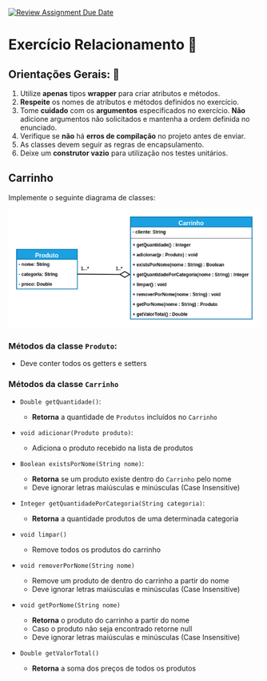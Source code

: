 [![Review Assignment Due Date](https://classroom.github.com/assets/deadline-readme-button-22041afd0340ce965d47ae6ef1cefeee28c7c493a6346c4f15d667ab976d596c.svg)](https://classroom.github.com/a/oZga_lbJ)
# Exercício Relacionamento 📎

## Orientações Gerais: 🚨
1. Utilize **apenas** tipos **wrapper** para criar atributos e métodos.
2. **Respeite** os nomes de atributos e métodos definidos no exercício.
3. Tome **cuidado** com os **argumentos** especificados no exercício.
   **Não** adicione argumentos não solicitados e mantenha a ordem definida no enunciado.
4. Verifique se **não** há **erros de compilação** no projeto antes de enviar.
5. As classes devem seguir as regras de encapsulamento.
6. Deixe um **construtor vazio** para utilização nos testes unitários.

## Carrinho 

Implemente o seguinte diagrama de classes:

![Diagrama de Classes](carrinho.png)


### Métodos da classe `Produto`:

* Deve conter todos os getters e setters



### Métodos da classe `Carrinho`

- `Double getQuantidade()`:

  * **Retorna** a quantidade de `Produtos` incluídos no `Carrinho`


- `void adicionar(Produto produto)`:
  * Adiciona o produto recebido na lista de produtos


- `Boolean existsPorNome(String nome)`:
  * **Retorna** se um produto existe dentro do `Carrinho` pelo nome
  * Deve ignorar letras maiúsculas e minúsculas (Case Insensitive)

  

- `Integer getQuantidadePorCategoria(String categoria)`:
  * **Retorna** a quantidade produtos de uma determinada categoria

  

- `void limpar()`
  * Remove todos os produtos do carrinho

  
- `void removerPorNome(String nome)`
  * Remove um produto de dentro do carrinho a partir do nome
  * Deve ignorar letras maiúsculas e minúsculas (Case Insensitive)


- `void getPorNome(String nome)`
  * **Retorna** o produto do carrinho a partir do nome
  * Caso o produto não seja encontrado retorne null
  * Deve ignorar letras maiúsculas e minúsculas (Case Insensitive)


- `Double getValorTotal()`
  * **Retorna** a soma dos preços de todos os produtos
